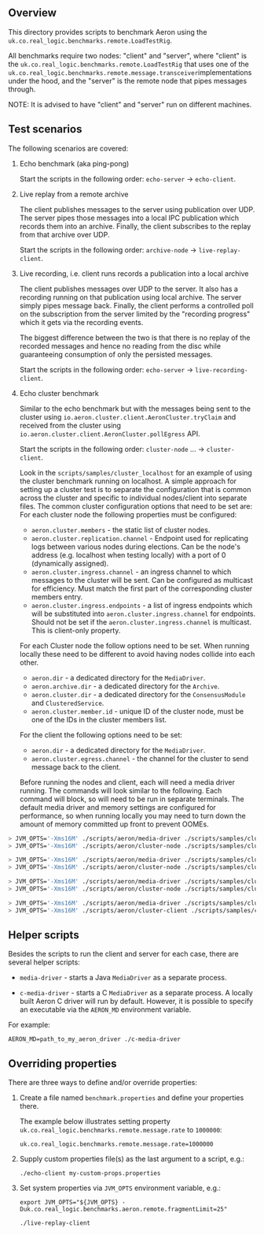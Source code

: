 Overview
--------

This directory provides scripts to benchmark Aeron using the `uk.co.real_logic.benchmarks.remote.LoadTestRig`.

All benchmarks require two nodes: "client" and "server", where "client" is the
`uk.co.real_logic.benchmarks.remote.LoadTestRig` that uses one of the
`uk.co.real_logic.benchmarks.remote.message.transceiver`implementations under the hood, and the "server" is the
remote node that pipes messages through.

NOTE: It is advised to have "client" and "server" run on different machines.

Test scenarios
--------------

The following scenarios are covered:
1. Echo benchmark (aka ping-pong)

    Start the scripts in the following order: `echo-server` -> `echo-client`.

2. Live replay from a remote archive
    
    The client publishes messages to the server using publication over UDP. The server pipes those messages into a
    local IPC publication which records them into an archive. Finally, the client subscribes to the replay from that
    archive over UDP.
    
    Start the scripts in the following order: `archive-node` -> `live-replay-client`.

3. Live recording, i.e. client runs records a publication into a local archive
    
    The client publishes messages over UDP to the server. It also has a recording running on that publication using
    local archive. The server simply pipes message back. Finally, the client performs a controlled poll on the
    subscription from the server limited by the "recording progress" which it gets via the recording events.

   The biggest difference between the two is that there is no replay of the recorded messages and hence no reading from
   the disc while guaranteeing consumption of only the persisted messages.
    
    Start the scripts in the following order: `echo-server` -> `live-recording-client`.

4. Echo cluster benchmark

   Similar to the echo benchmark but with the messages being sent to the cluster using
   `io.aeron.cluster.client.AeronCluster.tryClaim` and received from the cluster using
   `io.aeron.cluster.client.AeronCluster.pollEgress` API.

   Start the scripts in the following order: `cluster-node` ... -> `cluster-client`.

   Look in the `scripts/samples/cluster_localhost` for an example of using the cluster benchmark running on localhost.
   A simple approach for setting up a cluster test is to separate the configuration that is common across the cluster and specific to individual nodes/client into separate files.
   The common cluster configuration options that need to be set are:
   For each cluster node the following properties must be configured:
   - `aeron.cluster.members` - the static list of cluster nodes.
   - `aeron.cluster.replication.channel` - Endpoint used for replicating logs between various nodes during elections.
     Can be the node's address (e.g. localhost when testing locally) with a port of 0 (dynamically assigned).
   - `aeron.cluster.ingress.channel` - an ingress channel to which messages to the cluster will be sent. Can be
     configured as multicast for efficiency. Must match the first part of the corresponding cluster members entry.
   - `aeron.cluster.ingress.endpoints` - a list of ingress endpoints which will be substituted into
     `aeron.cluster.ingress.channel` for endpoints. Should not be set if the `aeron.cluster.ingress.channel` is
     multicast. This is client-only property.
   
   For each Cluster node the follow options need to be set.
   When running locally these need to be different to avoid having nodes collide into each other.  
   - `aeron.dir` - a dedicated directory for the `MediaDriver`.
   - `aeron.archive.dir` - a dedicated directory for the `Archive`.
   - `aeron.cluster.dir` - a dedicated directory for the `ConsensusModule` and `ClusteredService`.
   - `aeron.cluster.member.id` - unique ID of the cluster node, must be one of the IDs in the cluster members list.

   For the client the following options need to be set:
   - `aeron.dir` - a dedicated directory for the `MediaDriver`.
   - `aeron.cluster.egress.channel` - the channel for the cluster to send message back to the client.


   Before running the nodes and client, each will need a media driver running.
   The commands will look similar to the following.
   Each command will block, so will need to be run in separate terminals.
   The default media driver and memory settings are configured for performance, so when running locally you may need to turn down the amount of memory committed up front to prevent OOMEs.

```bash
> JVM_OPTS='-Xms16M' ./scripts/aeron/media-driver ./scripts/samples/cluster_localhost/cluster.properties ./scripts/samples/cluster_localhost/node0.properties
> JVM_OPTS='-Xms16M' ./scripts/aeron/cluster-node ./scripts/samples/cluster_localhost/cluster.properties ./scripts/samples/cluster_localhost/node0.properties

> JVM_OPTS='-Xms16M' ./scripts/aeron/media-driver ./scripts/samples/cluster_localhost/cluster.properties ./scripts/samples/cluster_localhost/node1.properties
> JVM_OPTS='-Xms16M' ./scripts/aeron/cluster-node ./scripts/samples/cluster_localhost/cluster.properties ./scripts/samples/cluster_localhost/node1.properties

> JVM_OPTS='-Xms16M' ./scripts/aeron/media-driver ./scripts/samples/cluster_localhost/cluster.properties ./scripts/samples/cluster_localhost/node2.properties
> JVM_OPTS='-Xms16M' ./scripts/aeron/cluster-node ./scripts/samples/cluster_localhost/cluster.properties ./scripts/samples/cluster_localhost/node2.properties

> JVM_OPTS='-Xms16M' ./scripts/aeron/media-driver ./scripts/samples/cluster_localhost/cluster.properties ./scripts/samples/cluster_localhost/client.properties
> JVM_OPTS='-Xms16M' ./scripts/aeron/cluster-client ./scripts/samples/cluster_localhost/cluster.properties ./scripts/samples/cluster_localhost/client.properties
```


Helper scripts
--------------

Besides the scripts to run the client and server for each case, there are several helper scripts:
- `media-driver` - starts a Java `MediaDriver` as a separate process.

- `c-media-driver` - starts a C `MediaDriver` as a separate process.
A locally built Aeron C driver will run by default. However, it is possible to specify an executable via the
`AERON_MD` environment variable.

For example:
```
AERON_MD=path_to_my_aeron_driver ./c-media-driver
```

Overriding properties
---------------------

There are three ways to define and/or override properties:

1. Create a file named `benchmark.properties` and define your properties there.
    
    The example below illustrates setting property `uk.co.real_logic.benchmarks.remote.message.rate` to `1000000`:
    
    ```
    uk.co.real_logic.benchmarks.remote.message.rate=1000000
    ```

1. Supply custom properties file(s) as the last argument to a script, e.g.:
    
    ```
    ./echo-client my-custom-props.properties
    ```

1. Set system properties via `JVM_OPTS` environment variable, e.g.:
    
    ```
    export JVM_OPTS="${JVM_OPTS} -Duk.co.real_logic.benchmarks.aeron.remote.fragmentLimit=25"
    
    ./live-replay-client
    ```
